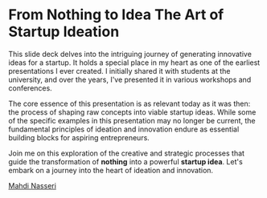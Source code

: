 # From Nothing to Idea The Art of Startup Ideation

This slide deck delves into the intriguing journey of generating innovative ideas for a startup. It holds a special place in my heart as one of the earliest presentations I ever created. I initially shared it with students at the university, and over the years, I've presented it in various workshops and conferences.

The core essence of this presentation is as relevant today as it was then: the process of shaping raw concepts into viable startup ideas. While some of the specific examples in this presentation may no longer be current, the fundamental principles of ideation and innovation endure as essential building blocks for aspiring entrepreneurs.

Join me on this exploration of the creative and strategic processes that guide the transformation of **nothing** into a powerful **startup idea**. Let's embark on a journey into the heart of ideation and innovation.

[Mahdi Nasseri](mailto:mahdi.nasseri@gmail.com)